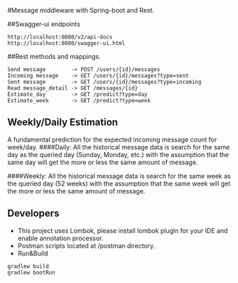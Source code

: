 #Message middleware with Spring-boot and Rest.

##Swagger-ui endpoints
```
http://localhost:8080/v2/api-docs
http://localhost:8080/swagger-ui.html
```

##Rest methods and mappings.
```
Send message        -> POST /users/{id}/messages
Incoming message    -> GET /users/{id}/messages?type=sent
Sent message        -> GET /users/{id}/messages?type=incoming
Read message_detail -> GET /messages/{id}
Estimate_day        -> GET /predict?type=day
Estimate_week       -> GET /predict?type=week
```

## Weekly/Daily Estimation
A fundamental prediction for the expected incoming message count for week/day.
####Daily:
All the historical message data is search for the same day as the 
queried day (Sunday, Monday, etc.) with the assumption that
the same day will get the more or less the same amount of message.

####Weekly:
All the historical message data is search for the same week as the 
queried day (52 weeks) with the assumption that
the same week will get the more or less the same amount of message.

## Developers
* This project uses Lombok, please install lombok plugin for your IDE and enable annotation processor.
* Postman scripts located at /postman directory.
* Run&Build
```
gradlew build
gradlew bootRun
```
